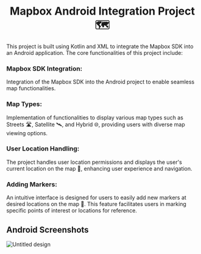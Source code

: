 <h1 align="center">Mapbox Android Integration Project 🗺️</h1>

This project is built using Kotlin and XML to integrate the Mapbox SDK into an Android application.
The core functionalities of this project include:

<h3 align="left">Mapbox SDK Integration:</h3> Integration of the Mapbox SDK into the Android project to enable seamless map functionalities.

<h3 align="left">Map Types:</h3> Implementation of functionalities to display various map types such as Streets 🛣️, Satellite 🛰️, and Hybrid 🌐,
providing users with diverse map viewing options.

<h3 align="left">User Location Handling:</h3> The project handles user location permissions and displays the user's current location on the map 📍, enhancing user experience and navigation.

<h3 align="left">Adding Markers:</h3> An intuitive interface is designed for users to easily add new markers at desired locations on the map 📌. This feature facilitates users in marking specific points of interest or locations for reference.

## Android Screenshots

![Untitled design](https://github.com/deepanshubarve/Vyorius_Test_Assingment/assets/111347114/c766baab-43aa-4893-9bf9-2e7bc526f722)





